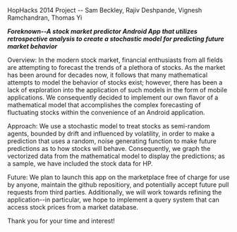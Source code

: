 HopHacks 2014 Project -- Sam Beckley, Rajiv Deshpande, Vignesh Ramchandran, Thomas Yi

***Foreknown--A stock market predictor Android App that utilizes retrospective analysis
to create a stochastic model for predicting future market behavior***

Overview:
In the modern stock market, financial enthusiasts from all fields are attempting to forecast the
trends of a plethora of stocks. As the market has been around for decades now, it follows that
many mathematical attempts to model the behavior of stocks exist; however, there has been a lack
of exploration into the application of such models in the form of mobile applications. We
consequently decided to implement our own flavor of a mathematical model that accomplishes
the complex forecasting of fluctuating stocks within the convenience of an Android application. 

Approach:
We use a stochastic model to treat stocks as semi-random agents, bounded by drift and influenced
by volatility, in order to make a prediction that uses a random, noise generating function to
make future predictions as to how stocks will behave. Consequently, we graph the vectorized
data from the mathematical model to display the predictions; as a sample, we have included 
the stock data for HP.

Future:
We plan to launch this app on the marketplace free of charge for use by anyone, maintain
the github repositiory, and potentially accept future pull requests from third parties.
Additionally, we will work towards refining the application--in particular, we hope to
implement a query system that can access stock prices from a market database.


Thank you for your time and interest!